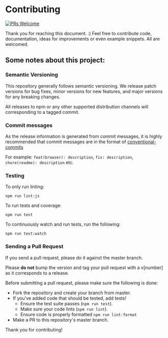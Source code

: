 # Contributing

[![PRs Welcome][pr-welcome-badge]][pr-welcome-link]

Thank you for reaching this document. :)
Feel free to contribute code, documentation, ideas for improvements or even example snippets.
All are welcomed.

## Some notes about this project:

### Semantic Versioning

This repository generally follows semantic versioning. We release patch versions for bug fixes, minor versions for new features, and major versions for any breaking changes.

All releases to npm or any other supported distribution channels will corresponding to a tagged commit.

### Commit messages

As the release information is generated from commit messages, it is highly recommended that commit messages
are in the format of [conventional-commits](https://conventionalcommits.org/)

For example: `feat(browser): description`, `fix: description`, `chore(readme): description` etc.

### Testing

To only run linting:

`npm run lint:js`

To run tests and coverage:

`npm run test`

To continuously watch and run tests, run the following:

`npm run test:watch`

### Sending a Pull Request

If you send a pull request, please do it against the master branch.

Please **do not** bump the version and tag your pull request with a v\[number\] as it corresponds to a release.

Before submitting a pull request, please make sure the following is done:

* Fork the repository and create your branch from master.
* If you've added code that should be tested, add tests!
  * Ensure the test suite passes (`npm run test`).
  * Make sure your code lints (`npm run lint`).
  * Ensure code is properly formatted `npm run lint:format`
* Make a PR to this repository's master branch.

Thank you for contributing!

[pr-welcome-badge]: https://img.shields.io/badge/welcome-PRs-brightgreen.svg?style=flat-square&longCache=true
[pr-welcome-link]: https://github.com/yeojz/otplib/blob/master/CONTRIBUTING.md

